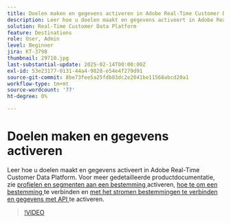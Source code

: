 ```yaml
---
title: Doelen maken en gegevens activeren in Adobe Real-Time Customer Data Platform (RTCDP)
description: Leer hoe u doelen maakt en gegevens activeert in Adobe Real-Time Customer Data Platform
solution: Real-Time Customer Data Platform
feature: Destinations
role: User, Admin
level: Beginner
jira: KT-3798
thumbnail: 29710.jpg
last-substantial-update: 2025-02-14T00:00:00Z
exl-id: 53e23177-0131-44a4-9828-e54e4f279d91
source-git-commit: 8be73fee5a25fdb83dc2e2041be11568abcd20a1
workflow-type: tm+mt
source-wordcount: '77'
ht-degree: 0%

---
```


# Doelen maken en gegevens activeren

Leer hoe u doelen maakt en gegevens activeert in Adobe Real-Time Customer Data Platform. Voor meer gedetailleerde productdocumentatie, zie [ profielen en segmenten aan een bestemming ](https://experienceleague.adobe.com/docs/experience-platform/rtcdp/destinations/dest-tutorials/activate-destinations.html) activeren, [ hoe te om een bestemming ](https://experienceleague.adobe.com/docs/experience-platform/rtcdp/destinations/dest-tutorials/connect-destination.html) te verbinden en [ met het stromen bestemmingen te verbinden en gegevens met API ](https://experienceleague.adobe.com/docs/experience-platform/rtcdp/destinations/api-tutorials/streaming-destinations-api-tutorial.html) te activeren.

>[!VIDEO](https://video.tv.adobe.com/v/29710?learn=on&enablevpops)

